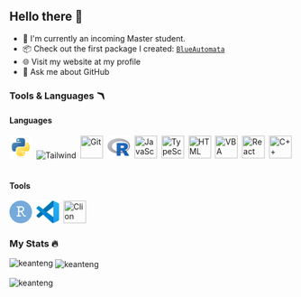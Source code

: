 ## Hello there 👋

- 🔭  I'm currently an incoming Master student.
- 📦 Check out the first package I created: [`BlueAutomata`](https://github.com/keanteng/blueautomata)
- 🌐 Visit my website at my profile
- 💬 Ask me about GitHub

### Tools & Languages 🪃
#### Languages
<div>
  <img src="https://github.com/devicons/devicon/blob/master/icons/python/python-original.svg" title="Python" alt="Python" width="40" height="40"/>&nbsp;
  <img src="https://cdn.jsdelivr.net/gh/devicons/devicon@latest/icons/tailwindcss/tailwindcss-original.svg" title="Tailwind" alt="Tailwind" width="40" height="40"/>&nbsp;
  <img src="https://cdn.jsdelivr.net/gh/devicons/devicon@latest/icons/git/git-original.svg" title="Git" **alt="Git" width="40" height="40"/>&nbsp;
  <img src="https://github.com/devicons/devicon/blob/master/icons/r/r-original.svg" title="r" **alt="r" width="40" height="40"/>&nbsp;
  <img src="https://cdn.jsdelivr.net/gh/devicons/devicon@latest/icons/javascript/javascript-original.svg" title="JavaScript" **alt="JavaScript" width="40" height="40"/>&nbsp;
  <img src="https://cdn.jsdelivr.net/gh/devicons/devicon@latest/icons/typescript/typescript-original.svg" title="TypeScript" **alt="TypeScript" width="40" height="40"/>&nbsp;
  <img src="https://cdn.jsdelivr.net/gh/devicons/devicon@latest/icons/html5/html5-original.svg" title="HTML" **alt="HTML" width="40" height="40"/>&nbsp;
  <img src="https://cdn.jsdelivr.net/gh/devicons/devicon@latest/icons/visualbasic/visualbasic-original.svg" title="VBA" **alt="VBA" width="40" height="40"/>&nbsp;
  <img src="https://cdn.jsdelivr.net/gh/devicons/devicon@latest/icons/react/react-original.svg" title="React" **alt="React" width="40" height="40"/>&nbsp;
  <img src="https://cdn.jsdelivr.net/gh/devicons/devicon@latest/icons/cplusplus/cplusplus-original.svg" title="C++" **alt="C++" width="40" height="40"/>&nbsp;
</div>

#### Tools
<div>
  <img src="https://github.com/devicons/devicon/blob/master/icons/rstudio/rstudio-original.svg" title="RStudio" **alt="RStudio" width="40" height="40"/>&nbsp;
  <img src="https://github.com/devicons/devicon/blob/master/icons/vscode/vscode-original.svg" title="VSCode" **alt="VSCode" width="40" height="40"/>&nbsp;
  <img src="https://cdn.jsdelivr.net/gh/devicons/devicon@latest/icons/clion/clion-original.svg" title="Clion" **alt="Clion" width="40" height="40"/>&nbsp;
</div>

### My Stats 🔥
<p><img align="left" src="https://github-readme-stats.vercel.app/api/top-langs?username=keanteng&show_icons=true&locale=en&layout=compact" alt="keanteng" /></p>

<p>&nbsp;<img align="center" src="https://github-readme-stats.vercel.app/api?username=keanteng&show_icons=true&locale=en" alt="keanteng" /></p>

<p><img align="center" src="https://github-readme-streak-stats.herokuapp.com/?user=keanteng&" alt="keanteng" /></p>
